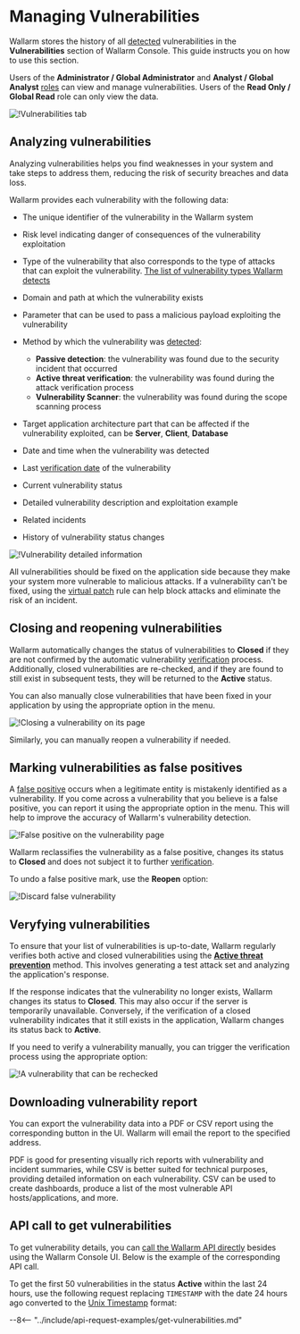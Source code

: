 # Managing Vulnerabilities

Wallarm stores the history of all [detected](../about-wallarm/detecting-vulnerabilities.md) vulnerabilities in the **Vulnerabilities** section of Wallarm Console. This guide instructs you on how to use this section.

Users of the **Administrator / Global Administrator** and **Analyst / Global Analyst** [roles](settings/users.md#user-roles) can view and manage vulnerabilities. Users of the **Read Only / Global Read** role can only view the data.	

![!Vulnerabilities tab](../images/user-guides/vulnerabilities/check-vuln.png)

## Analyzing vulnerabilities

Analyzing vulnerabilities helps you find weaknesses in your system and take steps to address them, reducing the risk of security breaches and data loss.

Wallarm provides each vulnerability with the following data:

* The unique identifier of the vulnerability in the Wallarm system
* Risk level indicating danger of consequences of the vulnerability exploitation
* Type of the vulnerability that also corresponds to the type of attacks that can exploit the vulnerability. [The list of vulnerability types Wallarm detects](../attacks-vulns-list.md)
* Domain and path at which the vulnerability exists
* Parameter that can be used to pass a malicious payload exploiting the vulnerability
* Method by which the vulnerability was [detected](../about-wallarm/detecting-vulnerabilities.md#vulnerability-detection-methods):

    * **Passive detection**: the vulnerability was found due to the security incident that occurred
    * **Active threat verification**: the vulnerability was found during the attack verification process
    * **Vulnerability Scanner**: the vulnerability was found during the scope scanning process
* Target application architecture part that can be affected if the vulnerability exploited, can be **Server**, **Client**, **Database**
* Date and time when the vulnerability was detected
* Last [verification date](#veryfying-vulnerabilities) of the vulnerability
* Current vulnerability status
* Detailed vulnerability description and exploitation example
* Related incidents
* History of vulnerability status changes

![!Vulnerability detailed information](../images/user-guides/vulnerabilities/vuln-info.png)

All vulnerabilities should be fixed on the application side because they make your system more vulnerable to malicious attacks. If a vulnerability can't be fixed, using the [virtual patch](rules/vpatch-rule.md) rule can help block attacks and eliminate the risk of an incident.

## Closing and reopening vulnerabilities

Wallarm automatically changes the status of vulnerabilities to **Closed** if they are not confirmed by the automatic vulnerability [verification](#veryfying-vulnerabilities) process. Additionally, closed vulnerabilities are re-checked, and if they are found to still exist in subsequent tests, they will be returned to the **Active** status.

You can also manually close vulnerabilities that have been fixed in your application by using the appropriate option in the menu.

![!Closing a vulnerability on its page](../images/user-guides/vulnerabilities/close-vuln-page.png)

Similarly, you can manually reopen a vulnerability if needed.

## Marking vulnerabilities as false positives

A [false positive](../about-wallarm/detecting-vulnerabilities.md#false-positives) occurs when a legitimate entity is mistakenly identified as a vulnerability. If you come across a vulnerability that you believe is a false positive, you can report it using the appropriate option in the menu. This will help to improve the accuracy of Wallarm's vulnerability detection.

![!False positive on the vulnerability page](../images/user-guides/vulnerabilities/false-vuln-page.png)

Wallarm reclassifies the vulnerability as a false positive, changes its status to **Closed** and does not subject it to further [verification](#veryfying-vulnerabilities).

To undo a false positive mark, use the **Reopen** option:

![!Discard false vulnerability](../images/user-guides/vulnerabilities/discard-false-vuln.png)

## Veryfying vulnerabilities

To ensure that your list of vulnerabilities is up-to-date, Wallarm regularly verifies both active and closed vulnerabilities using the [**Active threat prevention**](../about-wallarm/detecting-vulnerabilities.md#active-threat-verification) method. This involves generating a test attack set and analyzing the application's response.

If the response indicates that the vulnerability no longer exists, Wallarm changes its status to **Closed**. This may also occur if the server is temporarily unavailable. Conversely, if the verification of a closed vulnerability indicates that it still exists in the application, Wallarm changes its status back to **Active**.

If you need to verify a vulnerability manually, you can trigger the verification process using the appropriate option:

![!A vulnerability that can be rechecked](../images/user-guides/vulnerabilities/recheck-vuln.png)

## Downloading vulnerability report

You can export the vulnerability data into a PDF or CSV report using the corresponding button in the UI. Wallarm will email the report to the specified address.

PDF is good for presenting visually rich reports with vulnerability and incident summaries, while CSV is better suited for technical purposes, providing detailed information on each vulnerability. CSV can be used to create dashboards, produce a list of the most vulnerable API hosts/applications, and more.

## API call to get vulnerabilities

To get vulnerability details, you can [call the Wallarm API directly](../api/overview.md) besides using the Wallarm Console UI. Below is the example of the corresponding API call.

To get the first 50 vulnerabilities in the status **Active** within the last 24 hours, use the following request replacing `TIMESTAMP` with the date 24 hours ago converted to the [Unix Timestamp](https://www.unixtimestamp.com/) format:

--8<-- "../include/api-request-examples/get-vulnerabilities.md"
